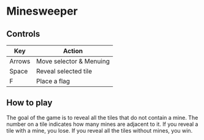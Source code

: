 # Minesweeper

## Controls

| Key    | Action                  |
| ------ | ----------------------- |
| Arrows | Move selector & Menuing |
| Space  | Reveal selected tile    |
| F      | Place a flag            |

## How to play

The goal of the game is to reveal all the tiles that do not contain a mine. The number on a tile indicates how many mines are adjacent to it. If you reveal a tile with a mine, you lose. If you reveal all the tiles without mines, you win.
